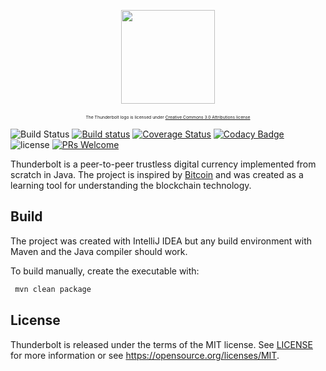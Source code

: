 <p align="center">
  <img align="middle" src=
  "https://storage.googleapis.com/thunderboltcurrency/logo_github.png"
  height="150" /><br /><br />
  <sup><sup><sup><sup>The Thunderbolt logo is licensed under
  <a href="https://creativecommons.org/licenses/by/3.0/">Creative
  Commons 3.0 Attributions license</a></sup></sup></sup></sup>
</p>
 
![Build Status](https://travis-ci.org/AngelCastilloB/java-thunderbolt.svg?branch=master) [![Build status](https://ci.appveyor.com/api/projects/status/k5qa96tmn861qffu?svg=true)](https://ci.appveyor.com/project/AngelCastilloB/java-thunderbolt) [![Coverage Status](https://coveralls.io/repos/github/AngelCastilloB/java-thunderbolt/badge.svg?branch=master)](https://coveralls.io/github/AngelCastilloB/java-thunderbolt?branch=master) 
[![Codacy Badge](https://api.codacy.com/project/badge/Grade/5fbfd0de8c044c22b25a3e5d272c429c)](https://www.codacy.com/app/AngelCastilloB/java-thunderbolt?utm_source=github.com&amp;utm_medium=referral&amp;utm_content=AngelCastilloB/java-thunderbolt&amp;utm_campaign=Badge_Grade)
 ![license](https://img.shields.io/badge/license-MIT-blue.svg?longCache=true&style=flat) 
 [![PRs Welcome](https://img.shields.io/badge/PRs-welcome-brightgreen.svg?longCache=true&style=flat)](http://makeapullrequest.com)
 
Thunderbolt is a peer-to-peer trustless digital currency implemented from scratch in Java. The project is inspired by
[Bitcoin](https://github.com/bitcoin/bitcoin) and was created as a learning tool for understanding the blockchain technology.

Build
-----

The project was created with IntelliJ IDEA but any build environment with Maven and the Java compiler should work.

To build manually, create the executable with:

```sh
 mvn clean package
```
License
-------

Thunderbolt is released under the terms of the MIT license. See [LICENSE](LICENSE) for more
information or see https://opensource.org/licenses/MIT.
